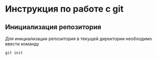 # Инструкция по работе с git

## Инициализация репозитория

Для инициализации репозитория в текущей директории необходимо ввести команду
~~~
git init
~~~

